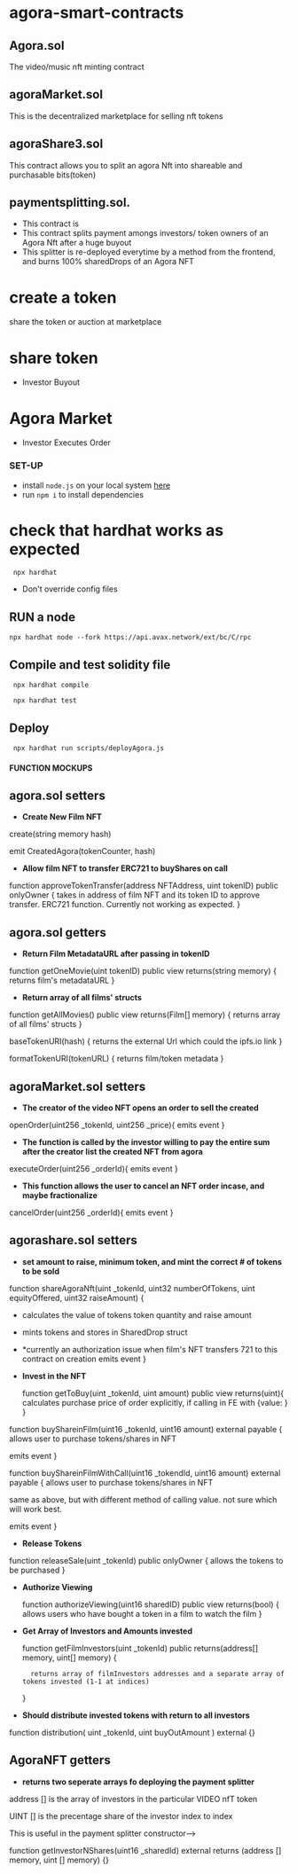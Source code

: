 # agora-smart-contracts

## Agora.sol 
 The video/music nft minting contract

## agoraMarket.sol
This is the decentralized marketplace for selling nft tokens 

## agoraShare3.sol
 This contract allows you to split an agora Nft into shareable and purchasable bits(token)

## paymentsplitting.sol.
- This contract is
- This contract splits payment amongs investors/ token owners of an Agora Nft after a huge buyout
- This splitter is re-deployed everytime by a method from the frontend, and burns 100% sharedDrops of an Agora NFT

# create a token
 share the token or auction at marketplace

# share token
- Investor Buyout 

# Agora Market
- Investor Executes Order



### SET-UP
- install `node.js` on your local system [here](https://nodejs.org/en/)
- run `npm i` to install dependencies



# check that hardhat works as expected

```
 npx hardhat
```

- Don't override config files

## RUN a node

<!-- Open terminal, use env.example as example for .env variables for asserting correctness of configuration -->
```
npx hardhat node --fork https://api.avax.network/ext/bc/C/rpc

```

## Compile and test solidity file  

<!-- Open another terminal -->

```
 npx hardhat compile
```
```
 npx hardhat test
```

## Deploy
```
 npx hardhat run scripts/deployAgora.js
```




#### FUNCTION MOCKUPS


## agora.sol setters



 * **Create New Film NFT**
 
 create(string memory hash)

 emit CreatedAgora(tokenCounter, hash)

 * **Allow film NFT to transfer ERC721 to buyShares on call**

  function approveTokenTransfer(address NFTAddress, uint tokenID) public onlyOwner {
      takes in address of film NFT and its token ID to approve transfer.
      ERC721 function.  Currently not working as expected.
  }

## agora.sol getters

<!-- baseTokenURI(string memory hash) public pure returns (string memory) {
    return string(abi.encodePacked("https://ipfs.io", hash ));
  } -->


 * **Return Film MetadataURL after passing in tokenID**

  function getOneMovie(uint tokenID) public view returns(string memory) {
    returns film's metadataURL
  }

 * **Return array of all films' structs**
  
  function getAllMovies() public view returns(Film[] memory) {
      returns array of all films' structs
    }


baseTokenURI(hash) {
  returns the external Url which could the ipfs.io link
}


formatTokenURI(tokenURL) {
  returns film/token metadata
  }


## agoraMarket.sol setters


* **The creator of the video NFT opens an order to sell the created**

openOrder(uint256 _tokenId, uint256 _price){
  emits event
}


* **The function is called by the investor willing to pay the entire sum after the creator list the created NFT from agora**

executeOrder(uint256 _orderId){
  emits event
}


* **This function allows the user to cancel an NFT order incase, and maybe fractionalize**

cancelOrder(uint256 _orderId){
  emits event
}


## agorashare.sol setters


* **set amount to raise, minimum token, and mint the correct # of tokens to be sold**

function shareAgoraNft(uint _tokenId, uint32 numberOfTokens, uint equityOffered, uint32 raiseAmount) {
   * calculates the value of tokens token quantity and raise amount
   * mints tokens and stores in SharedDrop struct
   * *currently an authorization issue when film's NFT transfers 721 to this contract on creation
  emits event
}


* **Invest in the NFT**

  function getToBuy(uint _tokenId, uint amount) public view returns(uint){
        calculates purchase price of order explicitly, if calling in FE with {value: }
    }

 function buyShareinFilm(uint16 _tokenId, uint16 amount) external payable {
   allows user to purchase tokens/shares in NFT
   
   emits event
 }

  function buyShareinFilmWithCall(uint16 _tokendId, uint16 amount) external payable {
   allows user to purchase tokens/shares in NFT

   same as above, but with different method of calling value. not sure which will work best.
   
   emits event
 }

* **Release Tokens**

function releaseSale(uint _tokenId) public onlyOwner {
  allows the tokens to be purchased
}

* **Authorize Viewing**

  function authorizeViewing(uint16 sharedID) public view returns(bool) {
    allows users who have bought a token in a film to watch the film
  }

* **Get Array of Investors and Amounts invested**

    function getFilmInvestors(uint _tokenId) public returns(address[] memory, uint[] memory) {

        returns array of filmInvestors addresses and a separate array of tokens invested (1-1 at indices)
  }
    

  
* **Should distribute invested tokens with return to all investors**

function distribution( uint _tokenId, uint buyOutAmount ) external {}


## AgoraNFT getters

* **returns two seperate arrays fo deploying the payment splitter**

address [] is the array of investors in the particular VIDEO nfT token 

UINT [] is the precentage share of the investor index to index

This is useful in the payment splitter constructor-->


function getInvestorNShares(uint16 _sharedId) external  returns (address [] memory, uint [] memory) {}
